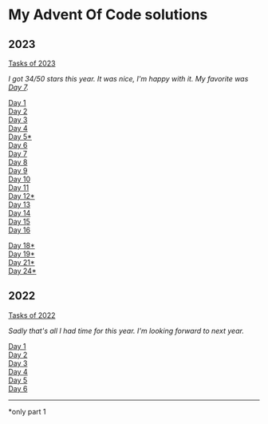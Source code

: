 # My Advent Of Code solutions

## 2023

[Tasks of 2023](https://adventofcode.com/2023)

*I got 34/50 stars this year. It was nice, I'm happy with it. My favorite was [Day 7](2023/07/).*

[Day 1](2023/01/)  
[Day 2](2023/02/)  
[Day 3](2023/03/)  
[Day 4](2023/04/)  
[Day 5*](2023/05/)  
[Day 6](2023/06/)  
[Day 7](2023/07/)  
[Day 8](2023/08/)  
[Day 9](2023/09/)  
[Day 10](2023/10/)  
[Day 11](2023/11/)  
[Day 12*](2023/12/)  
[Day 13](2023/13/)  
[Day 14](2023/14/)  
[Day 15](2023/15/)  
[Day 16](2023/16/)  

[Day 18*](2023/18/)  
[Day 19*](2023/19/)  
[Day 21*](2023/21/)  
[Day 24*](2023/24/)  

## 2022

[Tasks of 2022](https://adventofcode.com/2022)

*Sadly that's all I had time for this year. I'm looking forward to next year.*

[Day 1](2022/01/)  
[Day 2](2022/02/)  
[Day 3](2022/03/)  
[Day 4](2022/04/)  
[Day 5](2022/05/)  
[Day 6](2022/06/)  

---
\*only part 1